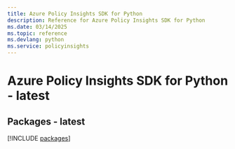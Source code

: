 ```yaml
---
title: Azure Policy Insights SDK for Python
description: Reference for Azure Policy Insights SDK for Python
ms.date: 03/14/2025
ms.topic: reference
ms.devlang: python
ms.service: policyinsights
---
```

# Azure Policy Insights SDK for Python - latest
## Packages - latest
[!INCLUDE [packages](policy-insights-index.md)]